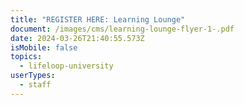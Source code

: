 ```yaml
---
title: "REGISTER HERE: Learning Lounge"
document: /images/cms/learning-lounge-flyer-1-.pdf
date: 2024-03-26T21:40:55.573Z
isMobile: false
topics:
  - lifeloop-university
userTypes:
  - staff
---
```

